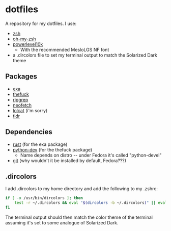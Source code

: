 # dotfiles

A repository for my dotfiles. I use:

- [zsh](zsh.org)
- [oh-my-zsh](https://ohmyz.sh/)
- [powerlevel10k](https://github.com/romkatv/powerlevel10k)
  - With the recommended MesloLGS NF font
- a .dircolors file to set my terminal output to match the Solarized Dark theme

## Packages

- [exa](https://github.com/ogham/exa)
- [thefuck](https://github.com/nvbn/thefuck)
- [ripgrep](https://github.com/BurntSushi/ripgrep)
- [neofetch](https://github.com/dylanaraps/neofetch)
- [lolcat](https://github.com/busyloop/lolcat) (i'm sorry)
- [tldr](https://github.com/tldr-pages/tldr)

## Dependencies

- [rust](https://www.rust-lang.org/tools/install) (for the exa package)
- [python-dev](https://packages.debian.org/buster/python-dev) (for the thefuck package)
  - Name depends on distro -- under Fedora it's called "python-devel"
- [git](https://git-scm.com/download/linux) (why wouldn't it be installed by default, Fedora???)

## .dircolors

I add .dircolors to my home directory and add the following to my .zshrc:

```zsh
if [ -x /usr/bin/dircolors ]; then
	test -r ~/.dircolors && eval "$(dircolors -b ~/.dircolors)" || eval "$(dircolors -b)"
fi
```

The terminal output should then match the color theme of the terminal assuming it's set to some analogue of Solarized Dark.

